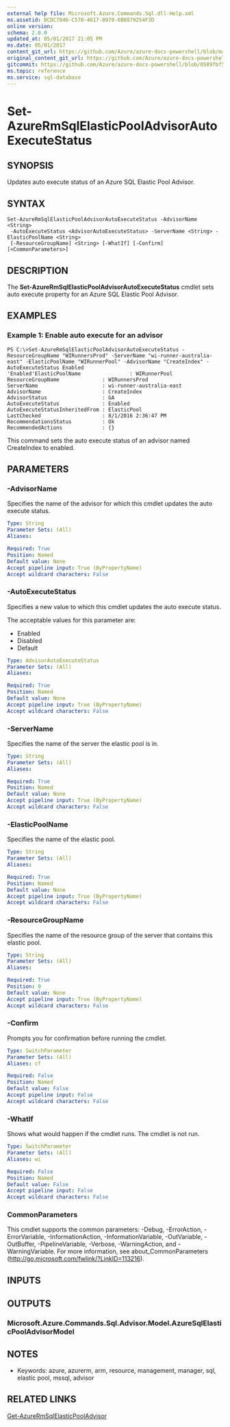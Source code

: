 ```yaml
---
external help file: Microsoft.Azure.Commands.Sql.dll-Help.xml
ms.assetid: DCDC7046-C578-4617-8970-6B8879254F3D
online version:
schema: 2.0.0
updated_at: 05/01/2017 21:05 PM
ms.date: 05/01/2017
content_git_url: https://github.com/Azure/azure-docs-powershell/blob/master/azureps-cmdlets-docs/ResourceManager/AzureRM.Sql/v2.1.0/Set-AzureRmSqlElasticPoolAdvisorAutoExecuteStatus.md
original_content_git_url: https://github.com/Azure/azure-docs-powershell/blob/master/azureps-cmdlets-docs/ResourceManager/AzureRM.Sql/v2.1.0/Set-AzureRmSqlElasticPoolAdvisorAutoExecuteStatus.md
gitcommit: https://github.com/Azure/azure-docs-powershell/blob/0589fbf53d27e39e0cf445261d29c64fb0859d62
ms.topic: reference
ms.service: sql-database
---
```


# Set-AzureRmSqlElasticPoolAdvisorAutoExecuteStatus

## SYNOPSIS
Updates auto execute status of an Azure SQL Elastic Pool Advisor.

## SYNTAX

```
Set-AzureRmSqlElasticPoolAdvisorAutoExecuteStatus -AdvisorName <String>
 -AutoExecuteStatus <AdvisorAutoExecuteStatus> -ServerName <String> -ElasticPoolName <String>
 [-ResourceGroupName] <String> [-WhatIf] [-Confirm] [<CommonParameters>]
```

## DESCRIPTION
The **Set-AzureRmSqlElasticPoolAdvisorAutoExecuteStatus** cmdlet sets auto execute property for an Azure SQL Elastic Pool Advisor.

## EXAMPLES

### Example 1: Enable auto execute for an advisor
```
PS C:\>Set-AzureRmSqlElasticPoolAdvisorAutoExecuteStatus -ResourceGroupName "WIRunnersProd" -ServerName "wi-runner-australia-east" -ElasticPoolName "WIRunnerPool" -AdvisorName "CreateIndex" -AutoExecuteStatus Enabled
'Enabled'ElasticPoolName                : WIRunnerPool
ResourceGroupName              : WIRunnersProd
ServerName                     : wi-runner-australia-east
AdvisorName                    : CreateIndex
AdvisorStatus                  : GA
AutoExecuteStatus              : Enabled
AutoExecuteStatusInheritedFrom : ElasticPool
LastChecked                    : 8/1/2016 2:36:47 PM
RecommendationsStatus          : Ok
RecommendedActions             : {}
```

This command sets the auto execute status of an advisor named CreateIndex to enabled.

## PARAMETERS

### -AdvisorName
Specifies the name of the advisor for which this cmdlet updates the auto execute status.

```yaml
Type: String
Parameter Sets: (All)
Aliases: 

Required: True
Position: Named
Default value: None
Accept pipeline input: True (ByPropertyName)
Accept wildcard characters: False
```

### -AutoExecuteStatus
Specifies a new value to which this cmdlet updates the auto execute status.

The acceptable values for this parameter are:

- Enabled
- Disabled
- Default

```yaml
Type: AdvisorAutoExecuteStatus
Parameter Sets: (All)
Aliases: 

Required: True
Position: Named
Default value: None
Accept pipeline input: True (ByPropertyName)
Accept wildcard characters: False
```

### -ServerName
Specifies the name of the server the elastic pool is in.

```yaml
Type: String
Parameter Sets: (All)
Aliases: 

Required: True
Position: Named
Default value: None
Accept pipeline input: True (ByPropertyName)
Accept wildcard characters: False
```

### -ElasticPoolName
Specifies the name of the elastic pool.

```yaml
Type: String
Parameter Sets: (All)
Aliases: 

Required: True
Position: Named
Default value: None
Accept pipeline input: True (ByPropertyName)
Accept wildcard characters: False
```

### -ResourceGroupName
Specifies the name of the resource group of the server that contains this elastic pool.

```yaml
Type: String
Parameter Sets: (All)
Aliases: 

Required: True
Position: 0
Default value: None
Accept pipeline input: True (ByPropertyName)
Accept wildcard characters: False
```

### -Confirm
Prompts you for confirmation before running the cmdlet.

```yaml
Type: SwitchParameter
Parameter Sets: (All)
Aliases: cf

Required: False
Position: Named
Default value: False
Accept pipeline input: False
Accept wildcard characters: False
```

### -WhatIf
Shows what would happen if the cmdlet runs.
The cmdlet is not run.

```yaml
Type: SwitchParameter
Parameter Sets: (All)
Aliases: wi

Required: False
Position: Named
Default value: False
Accept pipeline input: False
Accept wildcard characters: False
```

### CommonParameters
This cmdlet supports the common parameters: -Debug, -ErrorAction, -ErrorVariable, -InformationAction, -InformationVariable, -OutVariable, -OutBuffer, -PipelineVariable, -Verbose, -WarningAction, and -WarningVariable. For more information, see about_CommonParameters (http://go.microsoft.com/fwlink/?LinkID=113216).

## INPUTS

## OUTPUTS

### Microsoft.Azure.Commands.Sql.Advisor.Model.AzureSqlElasticPoolAdvisorModel

## NOTES
* Keywords: azure, azurerm, arm, resource, management, manager, sql, elastic pool, mssql, advisor

## RELATED LINKS

[Get-AzureRmSqlElasticPoolAdvisor](./Get-AzureRmSqlElasticPoolAdvisor.md)


